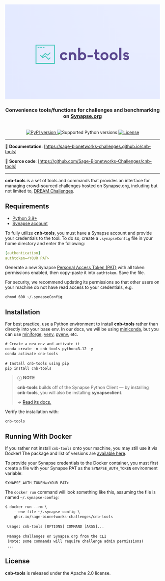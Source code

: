 <div align="center">

  ![cnb-tools](https://raw.githubusercontent.com/Sage-Bionetworks-Challenges/cnb-tools/main/docs/assets/cnb-tools.png)

  <h3>
    Convenience tools/functions for challenges and benchmarking on
    <a href="https://www.synapse.org" title="Synapse.org">Synapse.org</a>
  </h3>

  <br/>

  <a href="https://pypi.org/project/cnb-tools/" title="cnb-tools on PyPI">
    <img alt="PyPI version" src="https://img.shields.io/pypi/v/cnb-tools?style=flat-square&logo=pypi&logoColor=white&color=%23679EC1">
  </a>
  <img alt="Supported Python versions" src="https://img.shields.io/badge/python-3.9 | 3.10 | 3.11 | 3.12-%23EB8231?style=flat-square&logo=python&logoColor=white">
  <a href="https://github.com/Sage-Bionetworks-Challenges/cnb-tools/blob/main/LICENSE" title="License">
    <img alt="License" src="https://img.shields.io/github/license/Sage-Bionetworks-Challenges/cnb-tools?style=flat-square&logo=github&color=%236DB56D">
  </a>

</div>

---

📖 **Documentation**: [https://sage-bionetworks-challenges.github.io/cnb-tools]

👾 **Source code**: [https://github.com/Sage-Bionetworks-Challenges/cnb-tools]

---

**cnb-tools** is a set of tools and commands that provides an interface
for managing crowd-sourced challenges hosted on Synapse.org, including
but not limited to, [DREAM Challenges].

## Requirements

- [Python 3.9+]
- [Synapse account]

To fully utilize **cnb-tools**, you must have a Synapse account and
provide your credentials to the tool.  To do so, create a `.synapseConfig`
file in your home directory and enter the following:

```yaml
[authentication]
authtoken=<YOUR PAT>
```

Generate a new Synapse [Personal Access Token (PAT)] with all token
permissions enabled, then copy-paste it into `authtoken`. Save the file.

For security, we recommend updating its permissions so that other
users on your machine do not have read access to your credentials, e.g.

```console
chmod 600 ~/.synapseConfig
```

## Installation

For best practice, use a Python environment to install **cnb-tools**
rather than directly into your base env.  In our docs, we will be
using [miniconda], but you can use [miniforge], [venv], [pyenv], etc.

<!-- termynal -->
```console
# Create a new env and activate it
conda create -n cnb-tools python=3.12 -y
conda activate cnb-tools

# Install cnb-tools using pip
pip install cnb-tools
```

> ⓘ **NOTE**
>
> **cnb-tools** builds off of the Synapse Python Client — by
> installing **cnb-tools**, you will also be installing **synapseclient**.
>  
> → [Read its docs.]

Verify the installation with:

```console
cnb-tools
```

## Running With Docker

If you rather not install `cnb-tools` onto your machine, you may still use it
via Docker!  The package and list of versions are [available here].

To provide your Synapse credentials to the Docker container, you must first
create a file with your Synapse PAT as the `SYNAPSE_AUTH_TOKEN` environment
variable:

```text
SYNAPSE_AUTH_TOKEN=<YOUR PAT>
```

The `docker run` command will look something like this, assuming the file is
named `~/.synapse-config`:

```console
$ docker run --rm \
    --env-file ~/.synapse-config \
    ghcr.io/sage-bionetworks-challenges/cnb-tools

 Usage: cnb-tools [OPTIONS] COMMAND [ARGS]...

 Manage challenges on Synapse.org from the CLI
 (Note: some commands will require challenge admin permissions)
 ...
```

## License

**cnb-tools** is released under the Apache 2.0 license.

[https://sage-bionetworks-challenges.github.io/cnb-tools]: https://sage-bionetworks-challenges.github.io/cnb-tools
[https://github.com/Sage-Bionetworks-Challenges/cnb-tools]: https://github.com/Sage-Bionetworks-Challenges/cnb-tools
[DREAM Challenges]: https://dreamchallenges.org/
[Python 3.9+]: https://www.python.org/downloads/
[Synapse account]: https://www.synapse.org/#!LoginPlace:0
[Personal Access Token (PAT)]: https://www.synapse.org/#!PersonalAccessTokens:
[miniconda]: https://docs.conda.io/projects/miniconda/en/latest/miniconda-install.html
[miniforge]: https://github.com/conda-forge/miniforge
[venv]: https://docs.python.org/3/library/venv.html
[pyenv]: https://github.com/pyenv/pyenv
[Read its docs.]: https://python-docs.synapse.org/
[available here]: https://github.com/Sage-Bionetworks-Challenges/cnb-tools/pkgs/container/cnb-tools
